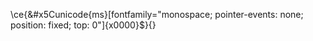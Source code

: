 \ce{&#x5Cunicode{ms}[fontfamily="monospace; pointer-events: none; position: fixed; top: 0"]{x0000}$}{}
